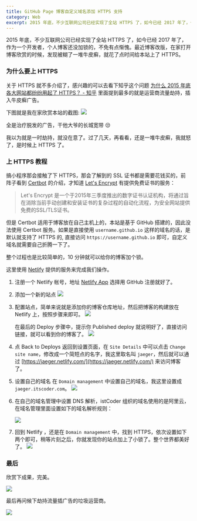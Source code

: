 ```yaml
---
title: GitHub Page 博客自定义域名添加 HTTPS 支持
category: Web
excerpt: 2015 年底，不少互联网公司已经实现了全站 HTTPS 了，如今已经 2017 年了，作为一个开发者，个人博客还没加锁的，不免有点惭愧。最近博客改版，在家打开博客欣赏的时候，发现被糊了一堆牛皮癣，就花了点时间给本站上了 HTTPS。 
---
```


2015 年底，不少互联网公司已经实现了全站 HTTPS 了，如今已经 2017 年了，作为一个开发者，个人博客还没加锁的，不免有点惭愧。最近博客改版，在家打开博客欣赏的时候，发现被糊了一堆牛皮癣，就花了点时间给本站上了 HTTPS。 

### 为什么要上 HTTPS

关于 HTTPS 就不多介绍了，感兴趣的可以去看下知乎这个问题 [为什么 2015 年底各大网站都纷纷用起了 HTTPS？ \- 知乎](https://www.zhihu.com/question/40371841) 里面提到最多的就是运营商流量劫持，插入牛皮癣广告。

下图就是我在家欣赏本站的截图:
![](/img/postimg/blog_with_ad.jpeg)

全是治疗脱发的广告，干他大爷的长城宽带 😒

我以为就是一时劫持，就没在意了。过了几天，再看看，还是一堆牛皮癣，我就怒了，是时候上 HTTPS 了。

### 上 HTTPS 教程

搞小程序那会接触了下 HTTPS，那会了解到的 SSL 证书都是需要花钱买的，前阵子看到 [Certbot](https://certbot.eff.org/) 的介绍，才知道 [Let's Encrypt](https://letsencrypt.org/) 有提供免费证书的服务：

> Let's Encrypt 是一个于2015年三季度推出的数字证书认证机构，将通过旨在消除当前手动创建和安装证书的复杂过程的自动化流程，为安全网站提供免费的SSL/TLS证书。

但是 Certbot 适用于博客放在自己主机上的，本站是基于 GitHub 搭建的，因此没法使用 Certbot 服务。如果是直接使用 `username.github.io` 这样的域名的话，是默认就支持了 HTTPS 的, 直接访问 `https://username.github.io` 即可，自定义域名就需要自己折腾一下了。

整个过程也是比较简单的，10 分钟就可以给你的博客加个锁。

这里使用 [Netlify](https://www.netlify.com/) 提供的服务来完成我们操作。

1. 注册一个 Netlify 帐号，地址 [Netlify App](https://app.netlify.com/signup) 选择用 GitHub 注册就好了。

2. 添加一个新的站点
    ![](/img/postimg/netlify_add_site.jpg)

3. 配置站点，简单来说就是添加你的博客仓库地址，然后把博客的构建放在 Netlify 上，按照步骤来即可。
    ![](/img/postimg/netify_select_repo.jpg)

    在最后的 Deploy 步骤中，提示你 Published deploy 就说明好了，直接访问链接，就可以看到你的博客了。
    ![](/img/postimg/deploy_result.jpg)

4. 点 Back to Deploys 返回到设置页面，在 `Site Details` 中可以点击 `Change site name`，修改成一个简短点的名字，我这里取名叫 `jaeger`，然后就可以通过 [https://jaeger.netlify.com/](https://jaeger.netlify.com/) 来访问博客了。

5. 设置自己的域名
    在 `Domain management` 中设置自己的域名，我这里设置成 `jaeger.itscoder.com`。
     ![](/img/postimg/domin_setting.jpg)

6. 在自己的域名管理中设置 DNS 解析，istCoder 组织的域名使用的是阿里云，在域名管理里面设置如下的域名解析规则：

    ![](/img/postimg/set_domain_dns.png)

7. 回到 Netlify ，还是在 `Domain management` 中，找到 HTTPS，依次设置如下两个即可，稍等片刻之后，你就发现你的站点加上了小锁了。整个世界都美好了。
  ![](/img/postimg/netlify_https_setting.jpg)

### 最后 

欣赏下成果，完美。
    
![](/img/postimg/laobie_blog.jpg)



最后再问候下劫持流量插广告的垃圾运营商。

![](/img/postimg/fuck_ad.jpg)



















